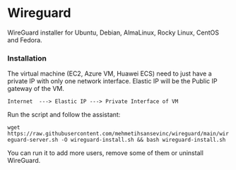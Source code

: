 # Wireguard
WireGuard installer for Ubuntu, Debian, AlmaLinux, Rocky Linux, CentOS and Fedora.

### Installation

The virtual machine (EC2, Azure VM, Huawei ECS) need to just have a private IP with only one network interface.
Elastic IP will be the Public IP gateway of the VM.

`Internet  ---> Elastic IP ---> Private Interface of VM`

Run the script and follow the assistant:

`wget https://raw.githubusercontent.com/mehmetihsansevinc/wireguard/main/wireguard-server.sh -O wireguard-install.sh && bash wireguard-install.sh`

You can run it to add more users, remove some of them or uninstall WireGuard.
